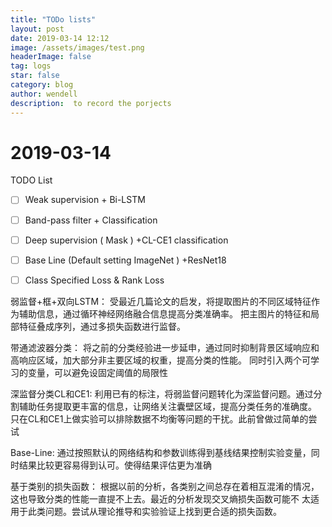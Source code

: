 ```yaml
---
title: "TODo lists"
layout: post
date: 2019-03-14 12:12
image: /assets/images/test.png
headerImage: false
tag: logs
star: false
category: blog
author: wendell 
description:  to record the porjects
---
```


# 2019-03-14

TODO List

- [ ] Weak supervision + Bi-LSTM

- [ ] Band-pass filter + Classification
- [ ] Deep supervision ( Mask ) +CL-CE1 classification
- [ ]  Base Line  (Default setting  ImageNet ) +ResNet18 
- [ ] Class Specified Loss & Rank Loss


弱监督+框+双向LSTM：
受最近几篇论文的启发，将提取图片的不同区域特征作为辅助信息，通过循环神经网络融合信息提高分类准确率。
把主图片的特征和局部特征叠成序列，通过多损失函数进行监督。

带通滤波器分类：
将之前的分类经验进一步延申，通过同时抑制背景区域响应和高响应区域，加大部分非主要区域的权重，提高分类的性能。
同时引入两个可学习的变量，可以避免设固定阈值的局限性

深监督分类CL和CE1:
利用已有的标注，将弱监督问题转化为深监督问题。通过分割辅助任务提取更丰富的信息，让网络关注囊壁区域，提高分类任务的准确度。
只在CL和CE1上做实验可以排除数据不均衡等问题的干扰。此前曾做过简单的尝试

Base-Line:
通过按照默认的网络结构和参数训练得到基线结果控制实验变量，同时结果比较更容易得到认可。使得结果评估更为准确

基于类别的损失函数：
根据以前的分析，各类别之间总存在着相互混淆的情况，这也导致分类的性能一直提不上去。最近的分析发现交叉熵损失函数可能不
太适用于此类问题。尝试从理论推导和实验验证上找到更合适的损失函数。



